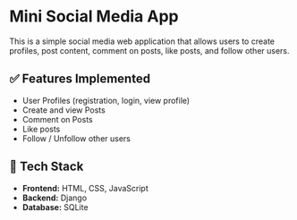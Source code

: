 # Mini Social Media App

This is a simple social media web application that allows users to create profiles, post content, comment on posts, like posts, and follow other users.

## ✅ Features Implemented
- User Profiles (registration, login, view profile)
- Create and view Posts
- Comment on Posts
- Like posts
- Follow / Unfollow other users

## 🚀 Tech Stack
- **Frontend:** HTML, CSS, JavaScript
- **Backend:** Django
- **Database:** SQLite

